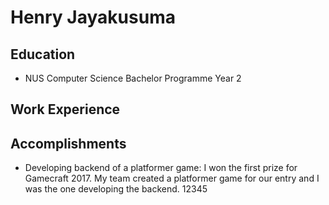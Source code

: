 # Henry Jayakusuma

## Education

* NUS Computer Science Bachelor Programme Year 2

## Work Experience

## Accomplishments

* Developing backend of a platformer game: I won the first prize for Gamecraft 2017. My team created a platformer game for our entry and I was the one developing the backend. 12345
